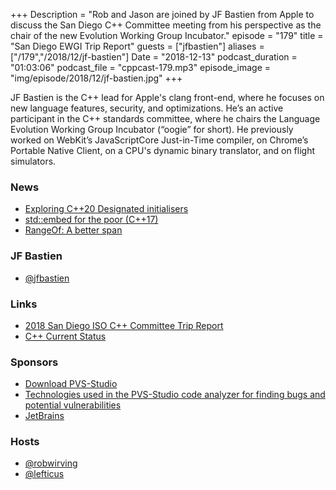 +++
Description = "Rob and Jason are joined by JF Bastien from Apple to discuss the San Diego C++ Committee meeting from his perspective as the chair of the new Evolution Working Group Incubator."
episode = "179"
title = "San Diego EWGI Trip Report"
guests = ["jfbastien"]
aliases = ["/179","/2018/12/jf-bastien"]
Date = "2018-12-13"
podcast_duration = "01:03:06"
podcast_file = "cppcast-179.mp3"
episode_image = "img/episode/2018/12/jf-bastien.jpg"
+++

JF Bastien is the C++ lead for Apple's clang front-end, where he focuses on new language features, security, and optimizations. He’s an active participant in the C++ standards committee, where he chairs the Language Evolution Working Group Incubator (“oogie” for short). He previously worked on WebKit’s JavaScriptCore Just-in-Time compiler, on Chrome’s Portable Native Client, on a CPU's dynamic binary translator, and on flight simulators.

### News ###

 - [Exploring C++20 Designated initialisers](https://blog.therocode.net/2018/11/exploring-cpp-20-designated-initializers)
 - [std::embed for the poor (C++17)](https://mklimenko.github.io/english/2018/11/26/stdembed-for-the-poor/)
 - [RangeOf: A better span](https://cor3ntin.github.io/posts/rangeof/)

### JF Bastien ###

 - [@jfbastien](https://twitter.com/jfbastien)

### Links ###

 - [2018 San Diego ISO C++ Committee Trip Report](https://old.reddit.com/r/cpp/comments/9vwvbz/2018_san_diego_iso_c_committee_trip_report_ranges/)
 - [C++ Current Status](https://isocpp.org/std/status)

### Sponsors ###

- [Download PVS-Studio](https://www.viva64.com/en/pvs-studio-download/)
- [Technologies used in the PVS-Studio code analyzer for finding bugs and potential vulnerabilities](https://www.viva64.com/en/b/0592/)
- [JetBrains](https://www.jetbrains.com/cpp/?utm_source=cppcast&utm_medium=podcast&utm_content=cppcast-podcast&utm_campaign=cpp)

### Hosts ###

- [@robwirving](https://twitter.com/robwirving)
- [@lefticus](https://twitter.com/lefticus)

